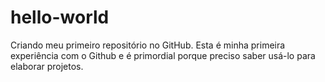 # hello-world
Criando meu primeiro repositório no GitHub.
Esta é minha primeira experiência com o  Github e é primordial porque preciso saber usá-lo para elaborar projetos.
